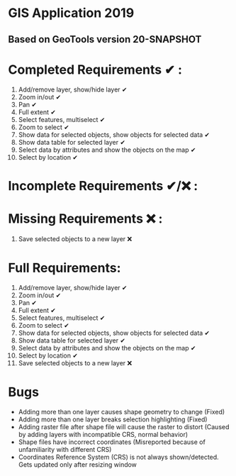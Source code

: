 # GIS Application 2019
Based on GeoTools version 20-SNAPSHOT
---
# Completed Requirements ✔ :
<ol>
  <li>Add/remove layer, show/hide layer ✔</li>
  <li>Zoom in/out ✔</li>
  <li>Pan ✔</li>
  <li>Full extent ✔</li>
  <li>Select features, multiselect ✔</li>
  <li>Zoom to select ✔</li>
  <li>Show data for selected objects, show objects for selected data ✔</li>
  <li>Show data table for selected layer ✔</li>
  <li>Select data by attributes and show the objects on the map ✔</li>
  <li>Select by location ✔</li>
</ol>


# Incomplete Requirements ✔/❌ :


# Missing Requirements ❌ :
<ol>
  <li>Save selected objects to a new layer ❌</li>
</ol>


# Full Requirements:
<ol>
  <li>Add/remove layer, show/hide layer ✔</li>
  <li>Zoom in/out ✔</li>
  <li>Pan ✔</li>
  <li>Full extent ✔</li>
  <li>Select features, multiselect ✔</li>
  <li>Zoom to select ✔</li>
  <li>Show data for selected objects, show objects for selected data ✔</li>
  <li>Show data table for selected layer ✔</li>
  <li>Select data by attributes and show the objects on the map ✔</li>
  <li>Select by location ✔</li>
  <li>Save selected objects to a new layer ❌</li>
</ol>

# Bugs
<ul>
  <li>Adding more than one layer causes shape geometry to change (Fixed)</li>
  <li>Adding more than one layer breaks selection highlighting (Fixed)</li>
  <li>Adding raster file after shape file will cause the raster to distort (Caused by adding layers with incompatible CRS, normal behavior)</li>
  <li>Shape files have incorrect coordinates (Misreported because of unfamiliarity with different CRS)</li>
  <li>Coordinates Reference System (CRS) is not always shown/detected. Gets updated only after resizing window</li>
</ul>
